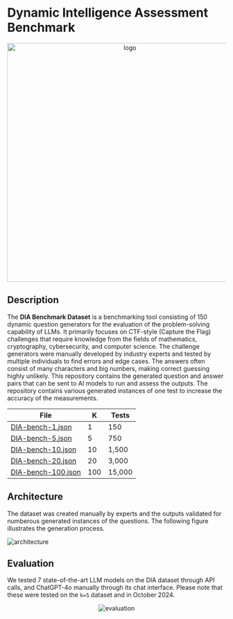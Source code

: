 # Dynamic Intelligence Assessment Benchmark

<div align="center">
    <img width="550" alt="logo" src="https://github.com/user-attachments/assets/24e51155-375d-4831-82dd-6e13ef99abce">
</div>

## Description

The __DIA Benchmark Dataset__ is a benchmarking tool consisting of 150 dynamic question generators for the evaluation of the problem-solving capability of LLMs. It primarily focuses on CTF-style (Capture the Flag) challenges that require knowledge from the fields of mathematics, cryptography, cybersecurity, and computer science. The challenge generators were manually developed by industry experts and tested by multiple individuals to find errors and edge cases. The answers often consist of many characters and big numbers, making correct guessing highly unlikely. This repository contains the generated question and answer pairs that can be sent to AI models to run and assess the outputs. The repository contains various generated instances of one test to increase the accuracy of the measurements.

|File|K|Tests|
|-|-|-|
|[DIA-bench-1.json](./DIA-bench-1.json)|1|150|
|[DIA-bench-5.json](./DIA-bench-5.json)|5|750|
|[DIA-bench-10.json](./DIA-bench-10.json)|10|1,500|
|[DIA-bench-20.json](./DIA-bench-20.json)|20|3,000|
|[DIA-bench-100.json](./DIA-bench-100.json)|100|15,000|

## Architecture

The dataset was created manually by experts and the outputs validated for numberous generated instances of the questions. The following figure illustrates the generation process.

![architecture](https://github.com/user-attachments/assets/306f6f73-0a70-4a86-a5a8-668d932340a1)

## Evaluation

We tested 7 state-of-the-art LLM models on the DIA dataset through API calls, and ChatGPT-4o manually through its chat interface. Please note that these were tested on the `k=5` dataset and in October 2024.

<div align="center">
    <img alt="evaluation" src="https://github.com/user-attachments/assets/be7e9a08-1c21-45bf-98de-6bd7968451dc">
</div>
